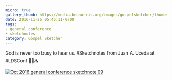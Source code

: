 ```yaml
---
micro: true
gallery_thumb: https://media.bennorris.org/images/gospelsketcher/thumbs/oct-16-1-uceda.jpg
date: 2016-11-26 05:46:11-0700
tags:
- general conference
- sketchnotes
category: Gospel Sketcher
---
```


God is never too busy to hear us. #Sketchnotes from Juan A. Uceda at #LDSConf ✍🏼⛪️

[![Oct 2016 general conference sketchnote 09](https://media.bennorris.org/images/gospelsketcher/general-conference/oct-2016/oct-16-1-uceda.jpg)](https://media.bennorris.org/images/gospelsketcher/general-conference/oct-2016/oct-16-1-uceda.jpg)
